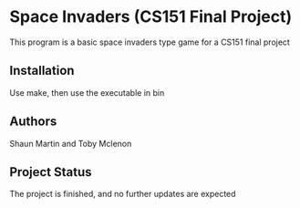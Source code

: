 # Space Invaders (CS151 Final Project)

This program is a basic space invaders type game for a CS151 final project

## Installation

Use make, then use the executable in bin

## Authors

Shaun Martin and Toby Mclenon

## Project Status

The project is finished, and no further updates are expected